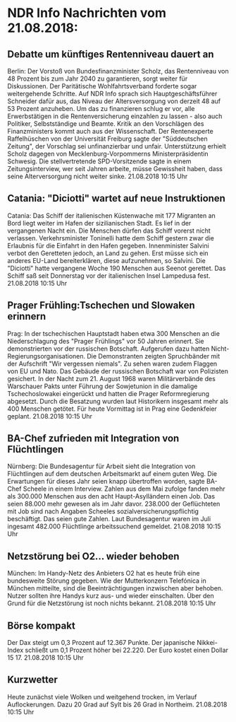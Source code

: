 # NDR Info Nachrichten vom 21.08.2018:


## Debatte um künftiges Rentenniveau dauert an
Berlin: Der Vorstoß von Bundesfinanzminister Scholz, das Rentenniveau von 48 Prozent bis zum Jahr 2040 zu garantieren, sorgt weiter für Diskussionen. Der Paritätische Wohlfahrtsverband forderte sogar weitergehende Schritte. Auf NDR Info sprach sich Hauptgeschäftsführer Schneider dafür aus, das Niveau der Altersversorgung von derzeit 48 auf 53 Prozent anzuheben. Um das zu finanzieren schlug er vor, alle Erwerbstätigen in die Rentenversicherung einzahlen zu lassen - also auch Politiker, Selbstständige und Beamte. Kritik an den Vorschlägen des Finanzministers kommt auch aus der Wissenschaft. Der Rentenexperte Raffelhüschen von der Universität Freiburg sagte der "Süddeutschen Zeitung", der Vorschlag sei unfinanzierbar und unfair. Unterstützung erhielt Scholz dagegen von Mecklenburg-Vorpommerns Ministerpräsidentin Schwesig. Die stellvertretende SPD-Vorsitzende sagte in einem Zeitungsinterview, wer seit Jahren arbeite, müsse Gewissheit haben, dass seine Alterversorgung nicht weiter sinke. 21.08.2018 10:15 Uhr 

## Catania: "Diciotti" wartet auf neue Instruktionen
Catania: Das Schiff der italienischen Küstenwache mit 177 Migranten an Bord liegt weiter im Hafen der sizilianischen Stadt. Es lief in der vergangenen Nacht ein. Die Menschen dürfen das Schiff vorerst nicht verlassen. Verkehrsminister Toninelli hatte dem Schiff gestern zwar die Erlaubnis für die Einfahrt in den Hafen gegeben. Innenminister Salvini verbot den Geretteten jedoch, an Land zu gehen. Erst müsse sich ein anderes
EU-Land bereiterklären, diese aufzunehmen, so Salvini. Die "Diciotti" hatte vergangene Woche 190 Menschen aus Seenot gerettet. Das Schiff saß seit Donnerstag vor der italienischen Insel Lampedusa fest. 21.08.2018 10:15 Uhr 

## Prager Frühling:Tschechen und Slowaken erinnern
Prag: In der tschechischen Hauptstadt haben etwa 300 Menschen an die Niederschlagung des "Prager Frühlings" vor 50 Jahren erinnert. Sie demonstrierten vor der russischen Botschaft. Aufgerufen dazu hatten Nicht-Regierungsorganisationen. Die Demonstranten zeigten Spruchbänder mit der Aufschrift "Wir vergessen niemals". Zu sehen waren zudem Flaggen von EU und Nato. Das Gebäude der russischen Botschaft war von Polizisten gesichert. In der Nacht zum 21. August 1968 waren Militärverbände des Warschauer Pakts unter Führung der Sowjetunion in die damalige Tschechoslowakei eingerückt und hatten die Prager Reformregierung abgesetzt. Durch die Besatzung wurden laut Historikern insgesamt mehr als 400 Menschen getötet. Für heute Vormittag ist in Prag eine Gedenkfeier geplant. 21.08.2018 10:15 Uhr 

## BA-Chef zufrieden mit Integration von Flüchtlingen
Nürnberg: Die Bundesagentur für Arbeit sieht die Integration von Flüchtlingen auf dem deutschen Arbeitsmarkt auf einem guten Weg. Die Erwartungen für dieses Jahr seien knapp übertroffen worden, sagte BA-Chef Scheele in einem Interview. Zahlen aus dem Mai zufolge fanden mehr als 300.000 Menschen aus den acht Haupt-Asylländern einen Job. Das seien 88.000 mehr gewesen als im Jahr davor. 238.000 der Geflüchteten mit Job sind nach Angaben Scheeles sozialversicherungspflichtig beschäftigt. Das seien gute Zahlen. Laut Bundesagentur waren im Juli ingesamt 482.000 Flüchtlinge arbeitssuchend gemeldet. 21.08.2018 10:15 Uhr 

## Netzstörung bei O2... wieder behoben
München: Im Handy-Netz des Anbieters O2 hat es heute früh eine bundesweite Störung gegeben. Wie der Mutterkonzern Telefónica in München mitteilte, sind die Beeinträchtigungen inzwischen aber behoben. Nutzer sollten ihre Handys kurz aus- und wieder einschalten. Über den Grund für die Netzstörung ist noch nichts bekannt. 21.08.2018 10:15 Uhr 

## Börse kompakt
Der Dax steigt um 0,3 Prozent auf 12.367 Punkte. Der japanische Nikkei-Index schließt um 0,1 Prozent höher bei 22.220. Der Euro kostet einen Dollar 15 17. 21.08.2018 10:15 Uhr 

## Kurzwetter
Heute zunächst viele Wolken und weitgehend trocken, im Verlauf Auflockerungen. Dazu 20 Grad auf Sylt bis 26 Grad in Northeim. 21.08.2018 10:15 Uhr 
